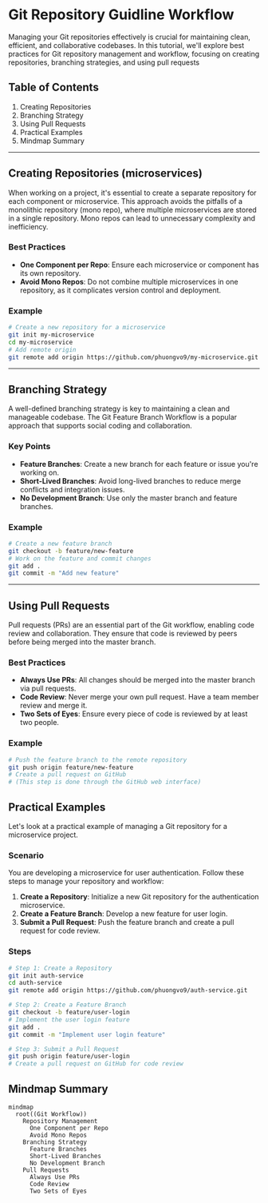 # Git Repository Guidline Workflow

Managing your Git repositories effectively is crucial for maintaining clean, efficient, and collaborative codebases. In this tutorial, we'll explore best practices for Git repository management and workflow, focusing on creating repositories, branching strategies, and using pull requests

## Table of Contents
1. Creating Repositories
2. Branching Strategy
3. Using Pull Requests
4. Practical Examples
5. Mindmap Summary

---

## Creating Repositories (microservices)

When working on a project, it's essential to create a separate repository for each component or microservice. This approach avoids the pitfalls of a monolithic repository (mono repo), where multiple microservices are stored in a single repository. Mono repos can lead to unnecessary complexity and inefficiency.

### Best Practices
- **One Component per Repo**: Ensure each microservice or component has its own repository.
- **Avoid Mono Repos**: Do not combine multiple microservices in one repository, as it complicates version control and deployment.

### Example
```bash
# Create a new repository for a microservice
git init my-microservice
cd my-microservice
# Add remote origin
git remote add origin https://github.com/phuongvo9/my-microservice.git
```

---

## Branching Strategy

A well-defined branching strategy is key to maintaining a clean and manageable codebase. The Git Feature Branch Workflow is a popular approach that supports social coding and collaboration.

### Key Points
- **Feature Branches**: Create a new branch for each feature or issue you're working on.
- **Short-Lived Branches**: Avoid long-lived branches to reduce merge conflicts and integration issues.
- **No Development Branch**: Use only the master branch and feature branches.

### Example
```bash
# Create a new feature branch
git checkout -b feature/new-feature
# Work on the feature and commit changes
git add .
git commit -m "Add new feature"
```
---

## Using Pull Requests

Pull requests (PRs) are an essential part of the Git workflow, enabling code review and collaboration. They ensure that code is reviewed by peers before being merged into the master branch.

### Best Practices
- **Always Use PRs**: All changes should be merged into the master branch via pull requests.
- **Code Review**: Never merge your own pull request. Have a team member review and merge it.
- **Two Sets of Eyes**: Ensure every piece of code is reviewed by at least two people.

### Example
```bash
# Push the feature branch to the remote repository
git push origin feature/new-feature
# Create a pull request on GitHub
# (This step is done through the GitHub web interface)
```

## Practical Examples

Let's look at a practical example of managing a Git repository for a microservice project.

### Scenario
You are developing a microservice for user authentication. Follow these steps to manage your repository and workflow:

1. **Create a Repository**: Initialize a new Git repository for the authentication microservice.
2. **Create a Feature Branch**: Develop a new feature for user login.
3. **Submit a Pull Request**: Push the feature branch and create a pull request for code review.

### Steps
```bash
# Step 1: Create a Repository
git init auth-service
cd auth-service
git remote add origin https://github.com/phuongvo9/auth-service.git

# Step 2: Create a Feature Branch
git checkout -b feature/user-login
# Implement the user login feature
git add .
git commit -m "Implement user login feature"

# Step 3: Submit a Pull Request
git push origin feature/user-login
# Create a pull request on GitHub for code review
```

## Mindmap Summary

```mermaid
mindmap
  root((Git Workflow))
    Repository Management
      One Component per Repo
      Avoid Mono Repos
    Branching Strategy
      Feature Branches
      Short-Lived Branches
      No Development Branch
    Pull Requests
      Always Use PRs
      Code Review
      Two Sets of Eyes
```